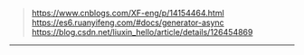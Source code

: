> https://www.cnblogs.com/XF-eng/p/14154464.html
> https://es6.ruanyifeng.com/#docs/generator-async
> https://blog.csdn.net/liuxin_hello/article/details/126454869

------

